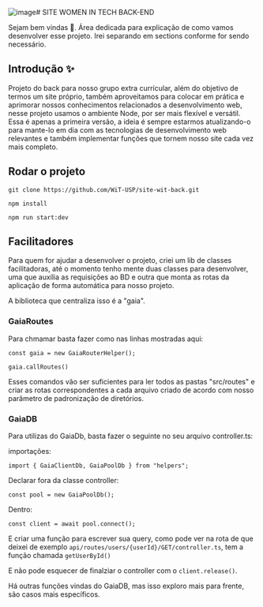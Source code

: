 ![image](https://github.com/WiT-USP/site-wit-back/assets/117329386/009cbe9f-96a2-4a0e-a42e-3f0b4a4af4bf)# SITE WOMEN IN TECH BACK-END

Sejam bem vindas 💜. Área dedicada para explicação de como vamos desenvolver esse projeto. Irei separando em sections conforme for sendo necessário.

## Introdução ✨

Projeto do back para nosso grupo extra currícular, além do objetivo de termos um site próprio, também aproveitamos para colocar em prática e aprimorar nossos conhecimentos relacionados a desenvolvimento web, nesse projeto usamos o ambiente Node, por ser mais flexível e versátil. Essa é apenas a primeira versão, a ideia é sempre estarmos atualizando-o para mante-lo em dia com as tecnologias de desenvolvimento web relevantes e também implementar funções que tornem nosso site cada vez mais completo.

## Rodar o projeto

```
git clone https://github.com/WiT-USP/site-wit-back.git
```

```
npm install
```

```
npm run start:dev
```

## Facilitadores

Para quem for ajudar a desenvolver o projeto, criei um lib de classes facilitadoras, até o momento tenho mente duas classes para desenvolver, uma que auxília as requisições ao BD e outra que monta as rotas da aplicação de forma automática para nosso projeto.

A biblioteca que centraliza isso é a "gaia".

### GaiaRoutes

Para chmamar basta fazer como nas linhas mostradas aqui:

```
const gaia = new GaiaRouterHelper();

gaia.callRoutes()
```

Esses comandos vão ser suficientes para ler todos as pastas "src/routes" e criar as rotas correspondentes a cada arquivo criado de acordo com nosso parâmetro de padronização de diretórios.

### GaiaDB

Para utilizas do GaiaDb, basta fazer o seguinte no seu arquivo controller.ts:

importações:

```
import { GaiaClientDb, GaiaPoolDb } from "helpers";
```

Declarar fora da classe controller:

```
const pool = new GaiaPoolDb();
```

Dentro:

```
const client = await pool.connect();
```

E criar uma função para escrever sua query, como pode ver na rota de que deixei de exemplo `api/routes/users/{userId}/GET/controller.ts`, tem a função chamada `getUserById()`

E não pode esquecer de finalziar o controller com o `client.release()`.

Há outras funções vindas do GaiaDB, mas isso exploro mais para frente, são casos mais específicos.
